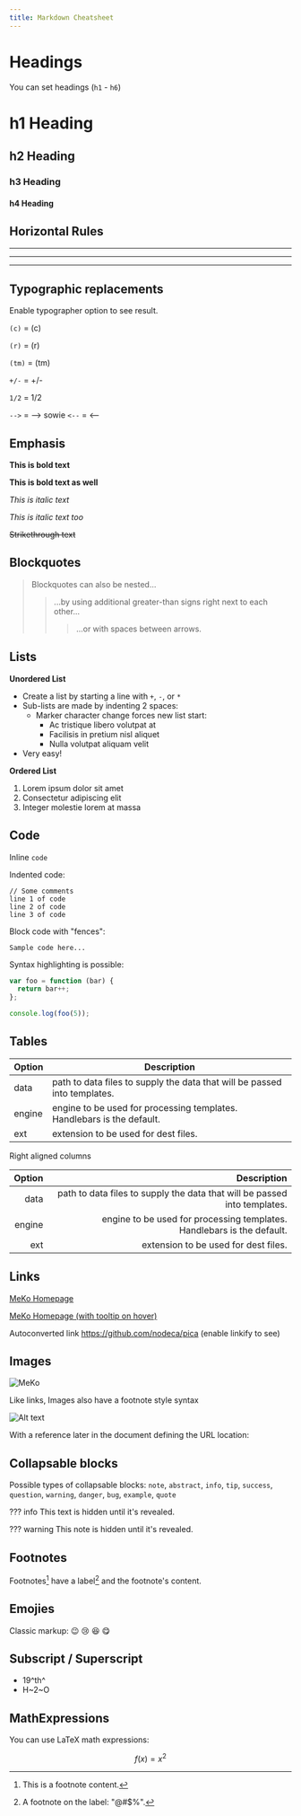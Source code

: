 ```yaml
---
title: Markdown Cheatsheet
---
```

# Headings
You can set headings (`h1` - `h6`)

# h1 Heading
## h2 Heading
### h3 Heading
#### h4 Heading


## Horizontal Rules

___

---

***


## Typographic replacements

Enable typographer option to see result.

`(c)` = (c) 

`(r)` = (r)

`(tm)` = (tm)

`+/-` = +/-

`1/2` = 1/2 

`-->` = --> sowie `<--` = <--


## Emphasis

**This is bold text**

__This is bold text as well__

*This is italic text*

_This is italic text too_

~~Strikethrough text~~


## Blockquotes


> Blockquotes can also be nested...
>> ...by using additional greater-than signs right next to each other...
>>> ...or with spaces between arrows.


## Lists

**Unordered List**

+ Create a list by starting a line with `+`, `-`, or `*`
+ Sub-lists are made by indenting 2 spaces:
  - Marker character change forces new list start:
    * Ac tristique libero volutpat at
    + Facilisis in pretium nisl aliquet
    - Nulla volutpat aliquam velit
+ Very easy!

**Ordered List**

1. Lorem ipsum dolor sit amet
2. Consectetur adipiscing elit
3. Integer molestie lorem at massa


## Code

Inline `code`

Indented code:

    // Some comments
    line 1 of code
    line 2 of code
    line 3 of code


Block code with "fences":

```
Sample code here...
```

Syntax highlighting is possible:

``` js
var foo = function (bar) {
  return bar++;
};

console.log(foo(5));
```

## Tables

| Option | Description |
| ------ | ----------- |
| data   | path to data files to supply the data that will be passed into templates. |
| engine | engine to be used for processing templates. Handlebars is the default. |
| ext    | extension to be used for dest files. |

Right aligned columns

| Option | Description |
| ------:| -----------:|
| data   | path to data files to supply the data that will be passed into templates. |
| engine | engine to be used for processing templates. Handlebars is the default. |
| ext    | extension to be used for dest files. |


## Links

[MeKo Homepage](https://meko.de)

[MeKo Homepage (with tooltip on hover)](http://nodeca.github.io/pica/demo/ "Link zur MeKo Homepage")

Autoconverted link https://github.com/nodeca/pica (enable linkify to see)


## Images

![MeKo](http://meko.de/images/2022/11/15/meko-headquarters-2022-hd.jpg)

Like links, Images also have a footnote style syntax

![Alt text][id]

With a reference later in the document defining the URL location:

[id]: https://octodex.github.com/images/dojocat.jpg  "The Dojocat"


## Collapsable blocks

Possible types of collapsable blocks: `note`, `abstract`, `info`, `tip`, `success`, `question`, `warning`, `danger`, `bug`, `example`, `quote`

??? info
    This text is hidden until it's revealed.

??? warning
    This note is hidden until it's revealed.

## Footnotes

Footnotes[^1] have a label[^@#$%] and the footnote's content.

[^1]: This is a footnote content.
[^@#$%]: A footnote on the label: "@#$%".


## Emojies

Classic markup: :wink: :cry: :laughing: :yum:



## Subscript / Superscript

- 19^th^
- H~2~O

## MathExpressions

You can use LaTeX math expressions:

$$
f(x) = x^2
$$